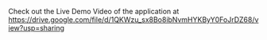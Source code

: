 Check out the Live Demo Video of the application at https://drive.google.com/file/d/1QKWzu_sx8Bo8ibNvmHYKByY0FoJrDZ68/view?usp=sharing
